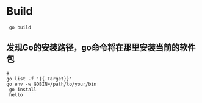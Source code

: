 # Build

````shell
 go build
````

## 发现Go的安装路径，go命令将在那里安装当前的软件包
```shell
# 
go list -f '{{.Target}}'
go env -w GOBIN=/path/to/your/bin
 go install 
 hello
```